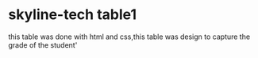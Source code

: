 # skyline-tech table1
this table was done with html and css,this table was design to capture the grade of the student'